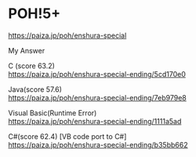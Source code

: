 POH!5+
====================
https://paiza.jp/poh/enshura-special



My Answer  

C (score 63.2)  
https://paiza.jp/poh/enshura-special-ending/5cd170e0  

Java(score 57.6)  
https://paiza.jp/poh/enshura-special-ending/7eb979e8  

Visual Basic(Runtime Error)  
https://paiza.jp/poh/enshura-special-ending/1111a5ad  

C#(score 62.4)  [VB code port to C#]    
https://paiza.jp/poh/enshura-special-ending/b35bb662  

